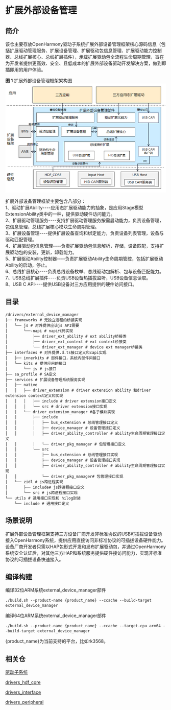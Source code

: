 # 扩展外部设备管理

## 简介

该仓主要存放OpenHarmony驱动子系统扩展外部设备管理框架核心源码信息（包括扩展驱动管理服务、扩展设备管理、扩展驱动包信息管理、扩展驱动能力控制器、总线扩展核心、总线扩展插件），承载扩展驱动包全流程生命周期管理，旨在为开发者提供更高效、安全、且低成本的扩展外部设备驱动开发解决方案，做到即插即用的用户体验。

**图 1**  扩展外部设备管理框架架构图 
![](figures/architecture-of-the-ext-device-manager.png)

扩展外部设备管理框架主要包含八部分：<br>
1、驱动扩展Ability----应用态扩展驱动能力的抽象，是应用Stage模型ExtensionAbility类中的一种，提供驱动硬件访问能力。<br>
2、扩展驱动管理服务----支持扩展驱动管理服务按需启动能力，负责设备管理，包信息管理，总线扩展核心模块生命周期管理。<br>
3、扩展设备管理----提供扩展设备查询和绑定能力，负责设备列表管理，设备与驱动匹配管理。<br>
4、扩展驱动包信息管理----负责扩展驱动包信息解析，存储，设备匹配，支持扩展驱动包的安装，更新，卸载能力。<br>
5、扩展驱动Ability控制器----负责扩展驱动Ability生命周期管控，包括扩展驱动Ability的启动，停止。<br>
6、总线扩展核心----负责总线设备枚举、总线驱动包解析、包与设备匹配能力。<br>
7、USB总线扩展插件----负责USB设备热插拔监听，USB设备信息读取。<br>
8、USB C API----提供USB设备对三方应用提供的硬件访问接口。<br>

## 目录

```
/drivers/external_device_manager
├── frameworks # 无独立进程的桥接实现
│   └── js # 对外提供应该js API需要
│       └──-napi # napi代码实现
│           ├── driver_ext_ability # ext ability桥接类
│           ├── driver_ext_context # ext context桥接类
│           └── driver_ext_manager # device ext manager桥接类
├── interfaces # 对外提供.d.ts接口定义和capi实现
│   ├── innerkits # 部件接口，系统内部件间接口
│   └── kits # 提供应用的接口
│       └── js # js接口
├── sa_profile # SA定义
├── services # 扩展设备管理系统服务实现
│   ├── native
│   │   ├── driver_extension # driver extension ability 和driver extension context定义和实现
│   │   │   ├── include # driver extension接口定义 
│   │   │   └── src # driver extension接口实现
│   │   └── driver_extension_manager #各子模块实现
│   │       ├── include
│   │       │   ├── bus_extension # 总线管理接口定义
│   │       │   ├── device_manager # 设备管理接口定义
│   │       │   ├── driver_ability_controller # ability生命周期管理接口定义
│   │       │   └── driver_pkg_manager # 包管理接口定义
│   │       └── src
│   │           ├── bus_extension # 总线管理接口实现
│   │           ├── device_manager # 设备管理接口实现
│   │           ├── driver_ability_controller # ability生命周期管理接口实现
│   │           └── driver_pkg_manager# 包管理接口实现
│   └── zidl # js跨进程实现
│       ├── include# js跨进程接口定义
│       └── src # js跨进程接口实现
└── utils # 通用接口实现和 hilog封装
    └── include # 通用接口定义
```

## 场景说明

扩展外部设备管理框架支持三方设备厂商开发非标准协议的USB可插拔设备驱动接入OpenHarmony系统，提供应用直接访问非标准协议的可插拔设备硬件能力。设备厂商开发者只需以HAP包形式开发和发布扩展驱动包，并通过OpenHarmony系统安全认证后，对其他三方HAP和系统服务提供硬件接访问能力，实现非标准协议的可插拔设备快速接入。

## 编译构建

编译32位ARM系统external_device_manager部件
```
./build.sh --product-name {product_name} --ccache --build-target external_device_manager
```

编译64位ARM系统external_device_manager部件
```
./build.sh --product-name {product_name} --ccache --target-cpu arm64 --build-target external_device_manager
```

{product_name}为当前支持的平台，比如rk3568。

## 相关仓

[驱动子系统](https://gitee.com/openharmony/docs/blob/master/zh-cn/readme/%E9%A9%B1%E5%8A%A8%E5%AD%90%E7%B3%BB%E7%BB%9F.md)

[drivers\_hdf\_core](https://gitee.com/openharmony/drivers_hdf_core/blob/master/README_zh.md)

[drivers\_interface](https://gitee.com/openharmony/drivers_interface/blob/master/README_ZH.md)

[drivers\_peripheral](https://gitee.com/openharmony/drivers_peripheral/blob/master/README_zh.md)
